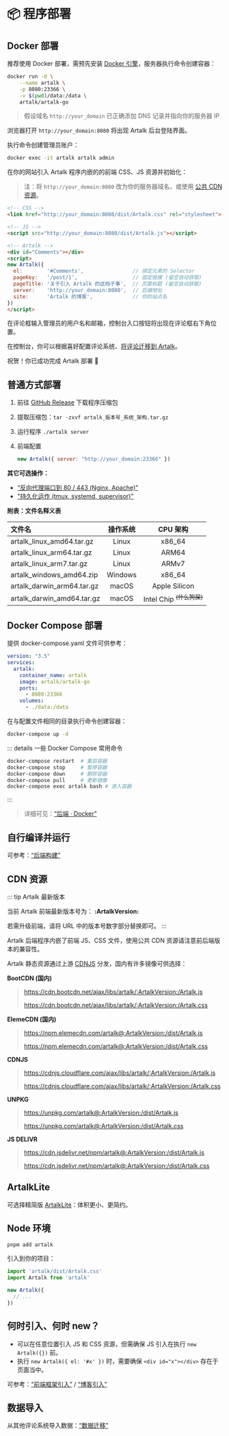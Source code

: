 # 📦 程序部署

## Docker 部署

推荐使用 Docker 部署，需预先安装 [Docker 引擎](https://docs.docker.com/engine/install/)，服务器执行命令创建容器：

```bash
docker run -d \
    --name artalk \
    -p 8080:23366 \
    -v $(pwd)/data:/data \
    artalk/artalk-go
```

> 假设域名 `http://your_domain` 已正确添加 DNS 记录并指向你的服务器 IP

浏览器打开 `http://your_domain:8080` 将出现 Artalk 后台登陆界面。

执行命令创建管理员账户：

```bash
docker exec -it artalk artalk admin
```

在你的网站引入 Artalk 程序内嵌的的前端 CSS、JS 资源并初始化：

> 注：将 `http://your_domain:8080` 改为你的服务器域名，或使用 [公共 CDN 资源](#cdn-资源)。

```html
<!-- CSS -->
<link href="http://your_domain:8080/dist/Artalk.css" rel="stylesheet">

<!-- JS -->
<script src="http://your_domain:8080/dist/Artalk.js"></script>

<!-- Artalk -->
<div id="Comments"></div>
<script>
new Artalk({
  el:        '#Comments',                // 绑定元素的 Selector
  pageKey:   '/post/1',                  // 固定链接 (留空自动获取)
  pageTitle: '关于引入 Artalk 的这档子事',  // 页面标题 (留空自动获取)
  server:    'http://your_domain:8080',  // 后端地址
  site:      'Artalk 的博客',             // 你的站点名
})
</script>
```

在评论框输入管理员的用户名和邮箱，控制台入口按钮将出现在评论框右下角位置。

在控制台，你可以根据喜好配置评论系统、[将评论迁移到 Artalk](./transfer.md)。

祝贺！你已成功完成 Artalk 部署 🥳

## 普通方式部署

1. 前往 [GitHub Release](https://github.com/ArtalkJS/Artalk/releases) 下载程序压缩包
2. 提取压缩包：`tar -zxvf artalk_版本号_系统_架构.tar.gz`
3. 运行程序 `./artalk server`
4. 前端配置

    ```js
    new Artalk({ server: "http://your_domain:23366" })
    ```

**其它可选操作：**

- [“反向代理端口到 80 / 443 (Nginx, Apache)”](/guide/backend/reverse-proxy.md)
- ["持久化运作 (tmux, systemd, supervisor)"](/guide/backend/daemon.md)

**附表：文件名释义表**

|文件名|操作系统|CPU 架构|
|:-|:-:|:-:|
|artalk_linux_amd64.tar.gz|Linux|x86_64|
|artalk_linux_arm64.tar.gz|Linux|ARM64|
|artalk_linux_arm7.tar.gz|Linux|ARMv7|
|artalk_windows_amd64.zip|Windows|x86_64|
|artalk_darwin_arm64.tar.gz|macOS|Apple Silicon|
|artalk_darwin_amd64.tar.gz|macOS|Intel Chip <sup>~~(什么狗屎)~~</sup>|

## Docker Compose 部署

提供 docker-compose.yaml 文件可供参考：

```yaml
version: "3.5"
services:
  artalk:
    container_name: artalk
    image: artalk/artalk-go
    ports:
      - 8080:23366
    volumes:
      - ./data:/data
```

在与配置文件相同的目录执行命令创建容器：

```bash
docker-compose up -d
```

::: details 一些 Docker Compose 常用命令

```bash
docker-compose restart  # 重启容器
docker-compose stop     # 暂停容器
docker-compose down     # 删除容器
docker-compose pull     # 更新镜像
docker-compose exec artalk bash # 进入容器
```

:::

> 详细可见：[“后端 · Docker”](/guide/backend/docker.md)

## 自行编译并运行

可参考：[“后端构建”](./backend/build.md)

## CDN 资源

::: tip Artalk 最新版本

当前 Artalk 前端最新版本号为： **:ArtalkVersion:**

若需升级前端，请将 URL 中的版本号数字部分替换即可。
:::

Artalk 后端程序内嵌了前端 JS、CSS 文件，使用公共 CDN 资源请注意前后端版本的兼容性。

Artalk 静态资源通过上游 [CDNJS](https://cdnjs.com/) 分发，国内有许多镜像可供选择：

**BootCDN (国内)**

> https://cdn.bootcdn.net/ajax/libs/artalk/:ArtalkVersion:/Artalk.js
>
> https://cdn.bootcdn.net/ajax/libs/artalk/:ArtalkVersion:/Artalk.css


**ElemeCDN (国内)**

> https://npm.elemecdn.com/artalk@:ArtalkVersion:/dist/Artalk.js
>
> https://npm.elemecdn.com/artalk@:ArtalkVersion:/dist/Artalk.css

**CDNJS**

> https://cdnjs.cloudflare.com/ajax/libs/artalk/:ArtalkVersion:/Artalk.js
>
> https://cdnjs.cloudflare.com/ajax/libs/artalk/:ArtalkVersion:/Artalk.css

**UNPKG**

> https://unpkg.com/artalk@:ArtalkVersion:/dist/Artalk.js
> 
> https://unpkg.com/artalk@:ArtalkVersion:/dist/Artalk.css

**JS DELIVR**

> https://cdn.jsdelivr.net/npm/artalk@:ArtalkVersion:/dist/Artalk.js
> 
> https://cdn.jsdelivr.net/npm/artalk@:ArtalkVersion:/dist/Artalk.css

## ArtalkLite

可选择精简版 [ArtalkLite](./frontend/artalk-lite.md)：体积更小、更简约。

## Node 环境

```bash
pnpm add artalk
```

引入到你的项目：

```js
import 'artalk/dist/Artalk.css'
import Artalk from 'artalk'

new Artalk({
  // ...
})
```

## 何时引入、何时 new？

- 可以在任意位置引入 JS 和 CSS 资源，但需确保 JS 引入在执行 `new Artalk({})` 前。
- 执行 `new Artalk({ el: '#x' })` 时，需要确保 `<div id="x"></div>` 存在于页面当中。

可参考：[“前端框架引入”](./frontend/import-framework.md) / [“博客引入”](./frontend/import-blog.md)

## 数据导入

从其他评论系统导入数据：[“数据迁移”](./transfer.md)
